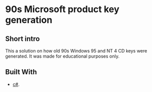 # 90s Microsoft product key generation

## Short intro
This a solution on how old 90s Windows 95 and NT 4 CD keys were generated.
It was made for educational purposes only. 

## Built With
* [c#](https://docs.microsoft.com/en-us/dotnet/csharp/).
